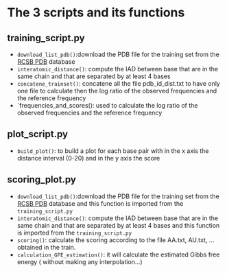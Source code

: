 # The 3 scripts and its functions

## training_script.py

- `download_list_pdb()`:download the PDB file for the training set from the [RCSB PDB](https://www.rcsb.org) database
- `interatomic_distance()`: compute the IAD between base that are in the same chain and that are separated by at least 4 bases
- `concatene_trainset()`: concatene all the file pdb_id_dist.txt to have only one file to calculate then the log ratio of the observed frequencies and the reference frequency
- `frequencies_and_scores(): used to calculate the log ratio of the observed frequencies and the reference frequency


## plot_script.py

- `build_plot()`: to build a plot for each base pair with in the x axis the distance interval (0-20) and in the y axis the score


## scoring_plot.py

- `download_list_pdb()`:download the PDB file for the training set from the [RCSB PDB](https://www.rcsb.org) database and this function is imported from the `training_script.py` 
- `interatomic_distance()`: compute the IAD between base that are in the same chain and that are separated by at least 4 bases and this function is imported from the `training_script.py`
- `scoring()`: calculate the scoring according to the file AA.txt, AU.txt, ... obtained in the train.
- `calculation_GFE_estimation()`: it will calculate the estimated Gibbs free energy ( without making any interpolation...)

  
